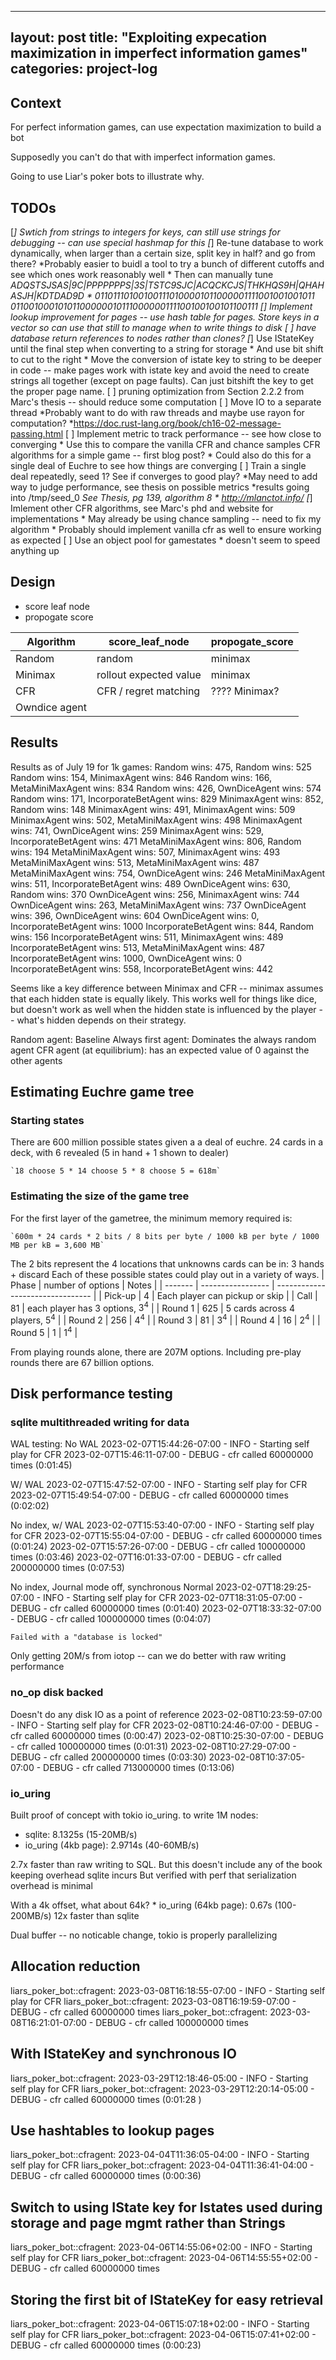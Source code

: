 
---
layout: post
title:  "Exploiting expecation maximization in imperfect information games"
categories: project-log
---

## Context

For perfect information games, can use expectation maximization to build a bot

Supposedly you can't do that with imperfect information games.

Going to use Liar's poker bots to illustrate why.

## TODOs

[*] Swtich from strings to integers for keys, can still use strings for debugging -- can use special hashmap for this
[*] Re-tune database to work dynamically, when larger than a certain size, split key in half? and go from there?
    *Probably easier to buidl a tool to try a bunch of different cutoffs and see which ones work reasonably well
    * Then can manually tune
    *ADQSTSJSAS|9C|PPPPPPPS|3S|TSTC9SJC|ACQCKCJS|THKHQS9H|QHAHASJH|KDTDAD9D
    * 011011101001001110100001011000001111001001001011
    *01100100010101100000010111000000111100100100101100111
[*] Implement lookup improvement for pages -- use hash table for pages. Store keys in a vector so can use that still to manage when to write things to disk
[ ] have database return references to nodes rather than clones?
[*] Use IStateKey until the final step when converting to a string for storage
    * And use bit shift to cut to the right
    * Move the conversion of istate key to string to be deeper in code -- make pages work with istate key and avoid the need to create strings all together (except on page faults). Can just bitshift the key to get the proper page name.
[ ] pruning optimization from Section 2.2.2 from Marc's thesis -- should reduce some computation
[ ] Move IO to a separate thread
    *Probably want to do with raw threads and maybe use rayon for computation?
    *<https://doc.rust-lang.org/book/ch16-02-message-passing.html>
[ ] Implement metric to track performance -- see how close to converging
    * Use this to compare the vanilla CFR and chance samples CFR algorithms for a simple game -- first blog post?
    * Could also do this for a single deal of Euchre to see how things are converging
[ ] Train a single deal repeatedly, seed 1? See if converges to good play?
    *May need to add way to judge performance, see thesis on possible metrics
    *results going into /tmp/seed_0
    *See Thesis, pg 139, algorithm 8
    * <http://mlanctot.info/>
[*] Imlement other CFR algorithms, see Marc's phd and website for implementations
    * May already be using chance sampling -- need to fix my algorithm
    * Probably should implement vanilla cfr as well to ensure working as expected
[ ] Use an object pool for gamestates
    * doesn't seem to speed anything up


## Design

* score leaf node
* propogate score

| Algorithm     | score_leaf_node        | propogate_score |
| ------------- | ---------------------- | --------------- |
| Random        | random                 | minimax         |
| Minimax       | rollout expected value | minimax         |
| CFR           | CFR / regret matching  | ???? Minimax?   |
| Owndice agent |

## Results

Results as of July 19 for 1k games:
Random wins: 475,  Random wins: 525
Random wins: 154,  MinimaxAgent wins: 846
Random wins: 166,  MetaMiniMaxAgent wins: 834
Random wins: 426,  OwnDiceAgent wins: 574
Random wins: 171,  IncorporateBetAgent wins: 829
MinimaxAgent wins: 852,  Random wins: 148
MinimaxAgent wins: 491,  MinimaxAgent wins: 509
MinimaxAgent wins: 502,  MetaMiniMaxAgent wins: 498
MinimaxAgent wins: 741,  OwnDiceAgent wins: 259
MinimaxAgent wins: 529,  IncorporateBetAgent wins: 471
MetaMiniMaxAgent wins: 806,  Random wins: 194
MetaMiniMaxAgent wins: 507,  MinimaxAgent wins: 493
MetaMiniMaxAgent wins: 513,  MetaMiniMaxAgent wins: 487
MetaMiniMaxAgent wins: 754,  OwnDiceAgent wins: 246
MetaMiniMaxAgent wins: 511,  IncorporateBetAgent wins: 489
OwnDiceAgent wins: 630,  Random wins: 370
OwnDiceAgent wins: 256,  MinimaxAgent wins: 744
OwnDiceAgent wins: 263,  MetaMiniMaxAgent wins: 737
OwnDiceAgent wins: 396,  OwnDiceAgent wins: 604
OwnDiceAgent wins: 0,  IncorporateBetAgent wins: 1000
IncorporateBetAgent wins: 844,  Random wins: 156
IncorporateBetAgent wins: 511,  MinimaxAgent wins: 489
IncorporateBetAgent wins: 513,  MetaMiniMaxAgent wins: 487
IncorporateBetAgent wins: 1000,  OwnDiceAgent wins: 0
IncorporateBetAgent wins: 558,  IncorporateBetAgent wins: 442

Seems like a key difference between Minimax and CFR -- minimax assumes that each hidden state is equally likely. This works well for things like dice, but doesn't work as well when the hidden state is influenced by the player -- what's hidden depends on their strategy.

Random agent: Baseline
Always first agent: Dominates the always random agent
CFR agent (at equilibrium): has an expected value of 0 against the other agents

## Estimating Euchre game tree

### Starting states

There are 600 million possible states given a a deal of euchre.
24 cards in a deck, with 6 revealed (5 in hand + 1 shown to dealer)

    `18 choose 5 * 14 choose 5 * 8 choose 5 = 618m`

### Estimating the size of the game tree

For the first layer of the gametree, the minimum memory required is:

    `600m * 24 cards * 2 bits / 8 bits per byte / 1000 kB per byte / 1000 MB per kB = 3,600 MB`
The 2 bits represent the 4 locations that unknowns cards can be in: 3 hands + discard
Each of these possible states could play out in a variety of ways.
| Phase   | number of options | Notes                            |
| ------- | ----------------- | -------------------------------- |
| Pick-up | 4                 | Each player can pickup or skip   |
| Call    | 81                | each player has 3 options, $3^4$ |
| Round 1 | 625               | 5 cards across 4 players, $5^4$  |
| Round 2 | 256               | $4^4$                            |
| Round 3 | 81                | $3^4$                            |
| Round 4 | 16                | $2^4$                            |
| Round 5 | 1                 | $1^4$                            |

From playing rounds alone, there are 207M options. Including pre-play rounds there are 67 billion options.


## Disk performance testing

### sqlite multithreaded writing for data

WAL testing:
No WAL
    2023-02-07T15:44:26-07:00 - INFO - Starting self play for CFR
    2023-02-07T15:46:11-07:00 - DEBUG - cfr called 60000000 times   (0:01:45)

W/ WAL
    2023-02-07T15:47:52-07:00 - INFO - Starting self play for CFR
    2023-02-07T15:49:54-07:00 - DEBUG - cfr called 60000000 times   (0:02:02)

No index, w/ WAL
    2023-02-07T15:53:40-07:00 - INFO - Starting self play for CFR
    2023-02-07T15:55:04-07:00 - DEBUG - cfr called 60000000 times   (0:01:24)
    2023-02-07T15:57:26-07:00 - DEBUG - cfr called 100000000 times  (0:03:46)
    2023-02-07T16:01:33-07:00 - DEBUG - cfr called 200000000 times  (0:07:53)

No index, Journal mode off, synchronous Normal
    2023-02-07T18:29:25-07:00 - INFO - Starting self play for CFR
    2023-02-07T18:31:05-07:00 - DEBUG - cfr called 60000000 times   (0:01:40)
    2023-02-07T18:33:32-07:00 - DEBUG - cfr called 100000000 times  (0:04:07)

    Failed with a "database is locked"

Only getting 20M/s from iotop -- can we do better with raw writing performance

### no_op disk backed

Doesn't do any disk IO as a point of reference
    2023-02-08T10:23:59-07:00 - INFO - Starting self play for CFR
    2023-02-08T10:24:46-07:00 - DEBUG - cfr called 60000000 times (0:00:47)
    2023-02-08T10:25:30-07:00 - DEBUG - cfr called 100000000 times (0:01:31)
    2023-02-08T10:27:29-07:00 - DEBUG - cfr called 200000000 times (0:03:30)
    2023-02-08T10:37:05-07:00 - DEBUG - cfr called 713000000 times (0:13:06)

### io_uring

Built proof of concept with tokio io_uring.
to write 1M nodes:

* sqlite: 8.1325s (15-20MB/s)
* io_uring (4kb page): 2.9714s (40-60MB/s)

2.7x faster than raw writing to SQL. But this doesn't include any of the book keeping overhead sqlite incurs
But verified with perf that serialization overhead is minimal

With a 4k offset, what about 64k?
    * io_uring (64kb page): 0.67s (100-200MB/s)
    12x faster than sqlite

Dual buffer -- no noticable change, tokio is properly parallelizing

## Allocation reduction

liars_poker_bot::cfragent: 2023-03-08T16:18:55-07:00 - INFO - Starting self play for CFR
liars_poker_bot::cfragent: 2023-03-08T16:19:59-07:00 - DEBUG - cfr called 60000000 times
liars_poker_bot::cfragent: 2023-03-08T16:21:01-07:00 - DEBUG - cfr called 100000000 times

## With IStateKey and synchronous IO

liars_poker_bot::cfragent: 2023-03-29T12:18:46-05:00 - INFO - Starting self play for CFR
liars_poker_bot::cfragent: 2023-03-29T12:20:14-05:00 - DEBUG - cfr called 60000000 times (0:01:28 )

## Use hashtables to lookup pages

liars_poker_bot::cfragent: 2023-04-04T11:36:05-04:00 - INFO - Starting self play for CFR
liars_poker_bot::cfragent: 2023-04-04T11:36:41-04:00 - DEBUG - cfr called 60000000 times (0:00:36)

## Switch to using IState key for Istates used during storage and page mgmt rather than Strings 

liars_poker_bot::cfragent: 2023-04-06T14:55:06+02:00 - INFO - Starting self play for CFR
liars_poker_bot::cfragent: 2023-04-06T14:55:55+02:00 - DEBUG - cfr called 60000000 times

## Storing the first bit of IStateKey for easy retrieval

liars_poker_bot::cfragent: 2023-04-06T15:07:18+02:00 - INFO - Starting self play for CFR
liars_poker_bot::cfragent: 2023-04-06T15:07:41+02:00 - DEBUG - cfr called 60000000 times (0:00:23)
